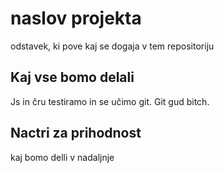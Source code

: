 # naslov projekta

odstavek, ki pove kaj se dogaja v tem repositoriju

## Kaj vse bomo delali

Js in čru testiramo in se učimo git. Git gud bitch.

## Nactri za prihodnost

kaj bomo delli v nadaljnje